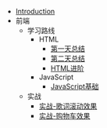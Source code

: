 - [Introduction](README)
- 前端
	- 学习路线
		- HTML
			- [第一天总结](前端/前端路线/HTML/第一天总结) 
			- [第二天总结](前端/前端路线/HTML/第二天总结)
			- [HTML进阶](前端/前端路线/HTML/HTML进阶)
		- JavaScript
			- [JavaScript基础](前端/前端路线/JavaScript/Javascript基础)
	- 实战
		- [实战-歌词滚动效果](前端/实战/实战-歌词滚动效果)
		- [实战-购物车效果](前端/实战/实战-购物车效果)
		